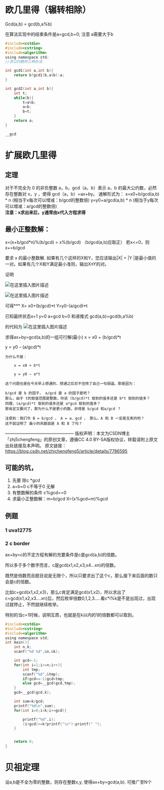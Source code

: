 ﻿# 欧几里得（辗转相除）
Gcd(a,b) = gcd(b,a%b) 

在算法实现中的结束条件是a=gcd,b=0;
注意 a需要大于b


```c
#include<cstdio>
#include<cstring>
#include<algorithm>
using namespace std;
//求公约数的三种办法

int gcd1(int a,int b){
	return b?gcd1(b,a%b):a;
}

int gcd2(int a,int b){
	int t;
	while(b){
		t=a%b;  
		a=b;  
		b=t;  
	}
	return a;  
}

__gcd
```

# 扩展欧几里得

## 定理  
对于不完全为 0 的非负整数 a，b，gcd（a，b）表示 a，b 的最大公约数，必然存在整数对 x，y ，使得 gcd（a，b）=a*x+b*y。
通解形式为：
x=x0+b/gcd(a,b) * n  (相当于x每次可以增减：b/gcd的整数倍) 
y=y0+a/gcd(a,b) * n  (相当于y每次可以增减：a/gcd的整数倍)    
**注意：x求出来后，y通常由x代入方程求得**
## 最小正整数解：
x=(x+b/gcd*n)%(b/gcd) = x%(b/gcd)     （b/gcd(a,b)应取正）
若x<=0，则x+=b/gcd

要求 x 的最小整数解. 如果有几个这样的X和Y，您应该输出|X| + |Y |是最小值的一对。如果有几个X和Y满足最小准则，输出X≤Y的对。

证明
 
![在这里插入图片描述](https://img-blog.csdnimg.cn/2d98ca1be1234a5e84009714551cd70c.jpg?x-oss-process=image/watermark,type_ZmFuZ3poZW5naGVpdGk,shadow_10,text_aHR0cHM6Ly9ibG9nLmNzZG4ubmV0L1RoZVNoaW5lOTEy,size_16,color_FFFFFF,t_70#pic_center)


 ![在这里插入图片描述](https://img-blog.csdnimg.cn/ea9a0eaecc4d428eaa2d2c5250602b8a.jpg?x-oss-process=image/watermark,type_ZmFuZ3poZW5naGVpdGk,shadow_10,text_aHR0cHM6Ly9ibG9nLmNzZG4ubmV0L1RoZVNoaW5lOTEy,size_16,color_FFFFFF,t_70#pic_center)


可得*** 
X= x0+(b/gcd)*t
Y=y0-(a/gcd)*t



已知最终状态x=1 y=0 a=gcd  b=0
和递推式 gcd(a,b)=gcd(b,a%b)




的代码为
 ![在这里插入图片描述](https://img-blog.csdnimg.cn/68b922b46d2e41d9938538b403edbe47.jpg?x-oss-process=image/watermark,type_ZmFuZ3poZW5naGVpdGk,shadow_10,text_aHR0cHM6Ly9ibG9nLmNzZG4ubmV0L1RoZVNoaW5lOTEy,size_16,color_FFFFFF,t_70#pic_center)


求得ax+by=gcd(a,b)的一组可行解(最小)
x = x0 + (b/gcd)*t

   y = y0 – (a/gcd)*t

    为什么不是：

        x = x0 + b*t

        y = y0 – a*t

    这个问题也是在今天早上想通的，想通之后忍不住喷了自己一句弱逼。那是因为：

    b/gcd 是 b 的因子， a/gcd 是 a 的因子是吧？
    那么，由于 t的取值范围是整数，你说 (b/gcd)*t 取到的值多还是 b*t 取到的值多？
    同理，(a/gcd)*t 取到的值多还是 a*gcd 取到的值多？
    那肯定又要问了，那为什么不是更小的数，非得是 b/gcd 和a/gcd ？

    注意到：我们令 B = b/gcd ， A = a、gcd ， 那么，A 和 B 一定是互素的吧？
    这不就证明了 最小的系数就是 A 和 B 了吗？
————————————————
版权声明：本文为CSDN博主「zhj5chengfeng」的原创文章，遵循CC 4.0 BY-SA版权协议，转载请附上原文出处链接及本声明。
原文链接：https://blog.csdn.net/zhjchengfeng5/article/details/7786595






## 可能的坑，

 1. 先要  除c *gcd
 2. a=b=0 c不等于0 无解
 3. 有整数解的条件  c%gcd==0 
 4. 求最小正整数解：m=b/gcd
X=(x%gcd+m)%gcd


















## 例题
### 1 uva12775


### 2 c border

ax+by=c的不定方程有解的充要条件是c是gcd(a,b)的倍数。

所以多于多个数字而言，c是gcd(x1,x2,x3,x4...xn)的倍数。

既然是倍数而且题目说是无限个，所以只要求出了这个c，那么接下来后面的数只会是c的倍数。

比如c=gcd(x1,x2,x3)，那么c肯定满足gcd(x1,x2)，所以求出了c=gcd(x1,x2,x3....xn)后，然后枚举倍数0,1,2,3.....看c*i%k是不是出现过，出现过就停止，不然就继续枚举。

特别的当c=1时候，说明互质，也就是在k以内的1的倍数都可以取到。


```c
#include<cstdio>
#include<cstring>
#include<algorithm>
using namespace std;
int main(){
	int n,k;
	scanf("%d %d",&n,&k);

	int gcd=-1;
	for(int i=1;i<=n;i++){
		int tmp;
		scanf("%d",&tmp);
		if(gcd==-1)gcd=tmp;
		else gcd=__gcd(gcd,tmp);
	}
	gcd=__gcd(gcd,k);

	int sum=k/gcd;
	printf("%d\n",sum);
	for(int i=0;i<k;i+=gcd){

		printf("%d",i);
		(i+gcd)>=k?printf("\n"):printf(" ");
	}


	return 0;
}
```

# 贝祖定理
设a,b是不全为零的整数，则存在整数x,y, 使得ax+by=gcd(a,b).
可推广至N个

